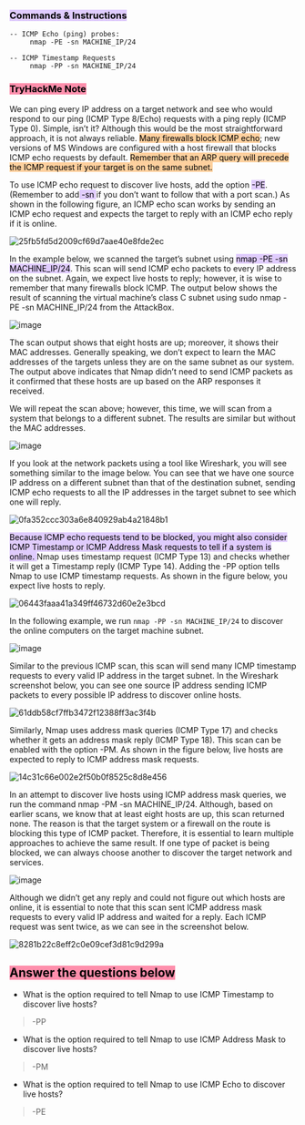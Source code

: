 ### <mark style="background: #D2B3FFA6;">Commands & Instructions</mark>

	-- ICMP Echo (ping) probes:
		 nmap -PE -sn MACHINE_IP/24
		 
	-- ICMP Timestamp Requests
		 nmap -PP -sn MACHINE_IP/24


### <mark style="background: #FF5582A6;">TryHackMe Note
</mark>

We can ping every IP address on a target network and see who would respond to our ping (ICMP Type 8/Echo) requests with a ping reply (ICMP Type 0). Simple, isn’t it? Although this would be the most straightforward approach, it is not always reliable. <mark style="background: #FFB86CA6;">Many firewalls block ICMP echo</mark>; new versions of MS Windows are configured with a host firewall that blocks ICMP echo requests by default. <mark style="background: #FFB86CA6;">Remember that an ARP query will precede the ICMP request if your target is on the same subnet.</mark>

To use ICMP echo request to discover live hosts, add the option <mark style="background: #D2B3FFA6;">-PE</mark>. (Remember to add<mark style="background: #D2B3FFA6;"> -sn </mark>if you don’t want to follow that with a port scan.) As shown in the following figure, an ICMP echo scan works by sending an ICMP echo request and expects the target to reply with an ICMP echo reply if it is online.

![25fb5fd5d2009cf69d7aae40e8fde2ec](https://github.com/Taukir1515/Nmap/assets/65533124/19412823-26f2-4f63-80ab-fe2d3196606d)


In the example below, we scanned the target’s subnet using <mark style="background: #D2B3FFA6;">nmap -PE -sn MACHINE_IP/24</mark>. This scan will send ICMP echo packets to every IP address on the subnet. Again, we expect live hosts to reply; however, it is wise to remember that many firewalls block ICMP. The output below shows the result of scanning the virtual machine’s class C subnet using sudo nmap -PE -sn MACHINE_IP/24 from the AttackBox.


![image](https://github.com/Taukir1515/Nmap/assets/65533124/37854c25-b7eb-49f9-9a76-57be275417ef)



The scan output shows that eight hosts are up; moreover, it shows their MAC addresses. Generally speaking, we don’t expect to learn the MAC addresses of the targets unless they are on the same subnet as our system. The output above indicates that Nmap didn’t need to send ICMP packets as it confirmed that these hosts are up based on the ARP responses it received.

We will repeat the scan above; however, this time, we will scan from a system that belongs to a different subnet. The results are similar but without the MAC addresses.


![image](https://github.com/Taukir1515/Nmap/assets/65533124/8daf4e20-e4a5-4bcb-84b7-c7d3cc5a13cf)


If you look at the network packets using a tool like Wireshark, you will see something similar to the image below. You can see that we have one source IP address on a different subnet than that of the destination subnet, sending ICMP echo requests to all the IP addresses in the target subnet to see which one will reply.

![0fa352ccc303a6e840929ab4a21848b1](https://github.com/Taukir1515/Nmap/assets/65533124/94837d53-a577-4d62-8b29-6bc354a2e331)


<mark style="background: #D2B3FFA6;">Because ICMP echo requests tend to be blocked, you might also consider ICMP Timestamp or ICMP Address Mask requests to tell if a system is online. </mark>Nmap uses timestamp request (ICMP Type 13) and checks whether it will get a Timestamp reply (ICMP Type 14). Adding the -PP option tells Nmap to use ICMP timestamp requests. As shown in the figure below, you expect live hosts to reply.


![06443faaa41a349ff46732d60e2e3bcd](https://github.com/Taukir1515/Nmap/assets/65533124/eabb99de-7181-46dc-b2b4-8720ab8550c7)



In the following example, we run `nmap -PP -sn MACHINE_IP/24` to discover the online computers on the target machine subnet.


![image](https://github.com/Taukir1515/Nmap/assets/65533124/27bbd7f3-d48b-43b4-87f6-67ef48db36f3)



Similar to the previous ICMP scan, this scan will send many ICMP timestamp requests to every valid IP address in the target subnet. In the Wireshark screenshot below, you can see one source IP address sending ICMP packets to every possible IP address to discover online hosts.


![61ddb58cf7ffb3472f12388ff3ac3f4b](https://github.com/Taukir1515/Nmap/assets/65533124/2afaa11b-0266-4f79-a9ca-b7dbf881c91d)



Similarly, Nmap uses address mask queries (ICMP Type 17) and checks whether it gets an address mask reply (ICMP Type 18). This scan can be enabled with the option -PM. As shown in the figure below, live hosts are expected to reply to ICMP address mask requests.


![14c31c66e002e2f50b0f8525c8d8e456](https://github.com/Taukir1515/Nmap/assets/65533124/9807b4b2-6199-4f85-b881-825728741e4c)


In an attempt to discover live hosts using ICMP address mask queries, we run the command nmap -PM -sn MACHINE_IP/24. Although, based on earlier scans, we know that at least eight hosts are up, this scan returned none. The reason is that the target system or a firewall on the route is blocking this type of ICMP packet. Therefore, it is essential to learn multiple approaches to achieve the same result. If one type of packet is being blocked, we can always choose another to discover the target network and services.


![image](https://github.com/Taukir1515/Nmap/assets/65533124/9efd496a-e236-4cb6-a95f-4b865d555341)


Although we didn’t get any reply and could not figure out which hosts are online, it is essential to note that this scan sent ICMP address mask requests to every valid IP address and waited for a reply. Each ICMP request was sent twice, as we can see in the screenshot below.


![8281b22c8eff2c0e09cef3d81c9d299a](https://github.com/Taukir1515/Nmap/assets/65533124/6b4b5b55-2f4c-43e1-ab2e-e21a6a914c7a)


## <mark style="background: #FF5582A6;">Answer the questions below</mark>

- What is the option required to tell Nmap to use ICMP Timestamp to discover live hosts? 
> -PP

- What is the option required to tell Nmap to use ICMP Address Mask to discover live hosts?
> -PM

- What is the option required to tell Nmap to use ICMP Echo to discover live hosts?
> -PE
